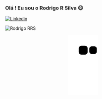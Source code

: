 ### Olá ! Eu sou o Rodrigo R Silva 😊

[![Linkedin](https://img.shields.io/badge/LinkedIn-0077B5?style=for-the-badge&logo=linkedin&logoColor=white)](https://www.linkedin.com/in/rodrigo-rodrigues-da-silva-rrs/)


![Rodrigo RRS](https://github-readme-stats.vercel.app/api?username=Rodrigo-rrs&show_icons=true&theme=dark)



<div align="center">

  ![Snake animation](https://github.com/Rodrigo-rrs/Rodrigo-rrs/blob/output/github-contribution-grid-Snake.svg)
  
</div>
